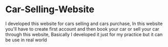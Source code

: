 # Car-Selling-Website
I developed this website for cars selling and cars purchase, In this website you'll have to create first account and then book your car or sell your car through this website, Basically I developed it just for my practice but it can be use in real world
